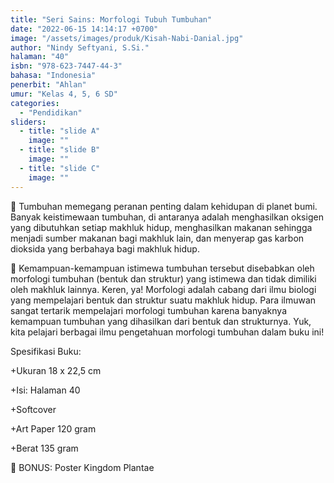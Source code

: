 ```yaml
---
title: "Seri Sains: Morfologi Tubuh Tumbuhan"
date: "2022-06-15 14:14:17 +0700"
image: "/assets/images/produk/Kisah-Nabi-Danial.jpg"
author: "Nindy Seftyani, S.Si."
halaman: "40"
isbn: "978-623-7447-44-3"
bahasa: "Indonesia"
penerbit: "Ahlan"
umur: "Kelas 4, 5, 6 SD"
categories: 
  - "Pendidikan"
sliders: 
  - title: "slide A"
    image: ""
  - title: "slide B"
    image: ""
  - title: "slide C"
    image: ""
---
```


🌱 Tumbuhan memegang peranan penting dalam kehidupan di planet bumi. Banyak keistimewaan tumbuhan, di antaranya adalah menghasilkan oksigen yang dibutuhkan setiap makhluk hidup, menghasilkan makanan sehingga menjadi sumber makanan bagi makhluk lain, dan menyerap gas karbon dioksida yang berbahaya bagi makhluk hidup. 

🌱 Kemampuan-kemampuan istimewa tumbuhan tersebut disebabkan oleh morfologi tumbuhan (bentuk dan struktur) yang istimewa dan tidak dimiliki oleh makhluk lainnya. Keren, ya! Morfologi adalah cabang dari ilmu biologi yang mempelajari bentuk dan struktur suatu makhluk hidup. Para ilmuwan sangat tertarik mempelajari morfologi tumbuhan karena banyaknya kemampuan tumbuhan yang dihasilkan dari bentuk dan strukturnya. Yuk, kita pelajari berbagai ilmu pengetahuan morfologi tumbuhan dalam buku ini!


Spesifikasi Buku:

+Ukuran 18 x 22,5 cm 

+Isi: Halaman 40

+Softcover

+Art Paper 120 gram

+Berat 135 gram

🎊 BONUS: Poster Kingdom Plantae


